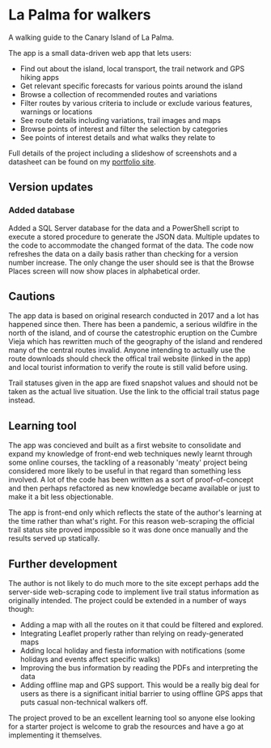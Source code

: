 # La Palma for walkers

A walking guide to the Canary Island of La Palma.

The app is a small data-driven web app that lets users:
- Find out about the island, local transport, the trail network and GPS hiking apps
- Get relevant specific forecasts for various points around the island
- Browse a collection of recommended routes and variations
- Filter routes by various criteria to include or exclude various features, warnings or locations
- See route details including variations, trail images and maps
- Browse points of interest and filter the selection by categories
- See points of interest details and what walks they relate to

Full details of the project including a slideshow of screenshots and a datasheet can be found on my [portfolio site](https://robanstey.netlify.app/index.html#portfolio).

## Version updates

### Added database

Added a SQL Server database for the data and a PowerShell script to execute a stored procedure to generate the JSON data. Multiple updates to the code to accommodate the changed format of the data. The code now refreshes the data on a daily basis rather than checking for a version number increase. The only change the user should see is that the Browse Places screen will now show places in alphabetical order.

## Cautions

The app data is based on original research conducted in 2017 and a lot has happened since then. There has been a pandemic,
a serious wildfire in the north of the island, and of course the catestrophic eruption on the Cumbre Vieja which has rewritten
much of the geography of the island and rendered many of the central routes invalid. Anyone intending to actually use the
route downloads should check the offical trail website (linked in the app) and local tourist information to verify the route
is still valid before using.

Trail statuses given in the app are fixed snapshot values and should not be taken as the actual live situation. Use the link
to the official trail status page instead.

## Learning tool

The app was concieved and built as a first website to consolidate and expand my knowledge of front-end web techniques newly learnt
through some online courses, the tackling of a reasonably 'meaty' project being considered more likely to be useful in that regard than
something less involved. A lot of the code has been written as a sort of proof-of-concept and then perhaps refactored as new
knowledge became available or just to make it a bit less objectionable.

The app is front-end only which reflects the state of the author's learning at the time rather than what's right. For this reason web-scraping 
the official trail status site proved impossible so it was done once manually and the results served up statically.

## Further development

The author is not likely to do much more to the site except perhaps add the server-side web-scraping code to implement live trail status information
as originally intended. The project could be extended in a number of ways though:

- Adding a map with all the routes on it that could be filtered and explored.
- Integrating Leaflet properly rather than relying on ready-generated maps
- Adding local holiday and fiesta information with notifications (some holidays and events affect specific walks)
- Improving the bus information by reading the PDFs and interpreting the data
- Adding offline map and GPS support. This would be a really big deal for users as there is a significant initial barrier to using offline GPS apps that
puts casual non-technical walkers off.

The project proved to be an excellent learning tool so anyone else looking for a starter project is welcome to grab the resources and have a go at
implementing it themselves.
